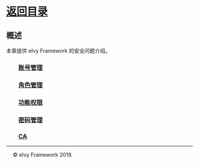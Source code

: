 # [返回目录](../README.html)

## 概述  

本章提供 eIvy Framework 的安全问题介绍。  

### &emsp;&emsp;[账号管理](Account.html)  

### &emsp;&emsp;[角色管理](Role.html)  

### &emsp;&emsp;[功能权限](Function.html)  

### &emsp;&emsp;[密码管理](Password.html)  

### &emsp;&emsp;[CA](CA.html)  

---
&emsp; &copy; eIvy Framework 2019.
